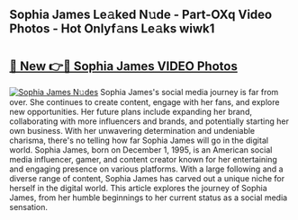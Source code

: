 ## Sophia James Le𝚊ked N𝚞de - Part-OXq Video Photos - Hot Onlyf𝚊ns Le𝚊ks wiwk1

# <h2><a href="http://ac14235.deff.icu/?id=Sophia+James">🔗 New 👉🔴 Sophia James VIDEO Photos</a></h2>

[![Sophia James N𝚞des](https://i.imgur.com/rIISA9y.gif)](http://ac14235.deff.icu/?id=Sophia+James)
Sophia James's social media journey is far from over. She continues to create content, engage with her fans, and explore new opportunities. Her future plans include expanding her brand, collaborating with more influencers and brands, and potentially starting her own business. With her unwavering determination and undeniable charisma, there's no telling how far Sophia James will go in the digital world. Sophia James, born on December 1, 1995, is an American social media influencer, gamer, and content creator known for her entertaining and engaging presence on various platforms. With a large following and a diverse range of content, Sophia James has carved out a unique niche for herself in the digital world. This article explores the journey of Sophia James, from her humble beginnings to her current status as a social media sensation.
